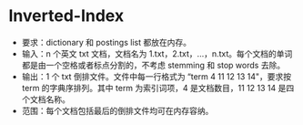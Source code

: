 # Inverted-Index
- 要求：dictionary 和 postings list 都放在内存。
- 输入：n 个英文 txt 文档，文档名为 1.txt，2.txt，...，n.txt。每个文档的单词都是由一个空格或者标点分割的，不考虑 stemming 和 stop words 去除。
- 输出：1 个 txt 倒排文件。文件中每一行格式为 “term 4 11 12 13 14"，要求按 term 的字典序排列。其中 term 为索引词项，4 是文档数目，11 12 13 14 是四个文档名称。
- 范围：每个文档包括最后的倒排文件均可在内存容纳。
